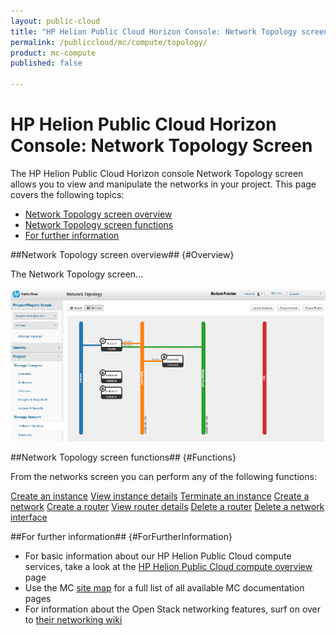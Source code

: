 ```yaml
---
layout: public-cloud
title: "HP Helion Public Cloud Horizon Console: Network Topology screen"
permalink: /publiccloud/mc/compute/topology/
product: mc-compute
published: false

---
```

<!--PUBLISHED-->
# HP Helion Public Cloud Horizon Console: Network Topology Screen

The HP Helion Public Cloud Horizon console Network Topology screen allows you to view and manipulate the networks in your project.  This page covers the following topics:

* [Network Topology screen overview](#Overview)
* [Network Topology screen functions](#Functions)
* [For further information](#ForFurtherInformation)

##Network Topology screen overview## {#Overview}

The Network Topology screen...

<img src="media/compute-network-topology.png" width="580" alt="" />


##Network Topology screen functions## {#Functions}

From the networks screen you can perform any of the following functions:

[Create an instance](/publiccloud/mc/compute/images/create/)
[View instance details](/publiccloud/mc/compute/servers/view-details)
[Terminate an instance](/publiccloud/mc/compute/servers/manage#Terminating)
[Create a network](/publiccloud/mc/compute/networks/create-network/)
[Create a router](/publiccloud/mc/compute/routers/)
[View router details](/publiccloud/mc/compute/networks/view-router)
[Delete a router](/publiccloud/mc/compute/networks/manage-routers)
[Delete a network interface](/publiccloud/mc/compute/networks/manage-routers)


##For further information## {#ForFurtherInformation}

* For basic information about our HP Helion Public Cloud compute services, take a look at the [HP Helion Public Cloud compute overview](/publiccloud/compute/) page
* Use the MC [site map](/publiccloud/mc/sitemap) for a full list of all available MC documentation pages
* For information about the Open Stack networking features, surf on over to [their networking wiki](https://wiki.openstack.org/wiki/Quantum)
